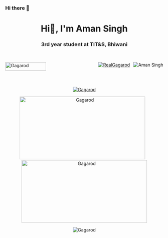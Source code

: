 ### Hi there 👋
<h1 align="center">Hi🐉, I'm Aman Singh</h1>
<h3 align="center">3rd year student at TIT&S, Bhiwani</h3>
<br>

<!--
**Gagarod/Gagarod** is a ✨ _special_ ✨ repository because its `README.md` (this file) appears on your GitHub profile.

Here are some ideas to get you started:

- 🔭 I’m currently working on ...
- 🌱 I’m currently learning ...
- 👯 I’m looking to collaborate on ...
- 🤔 I’m looking for help with ...
- 💬 Ask me about ...
- 📫 How to reach me: ...
- 😄 Pronouns: ...
- ⚡ Fun fact: ...
-->
<!-- <p > <img src="https://komarev.com/ghpvc/?username=Gagarod&label=Profile%20views&color=0e75b6&style=flat" alt="Gagarod" align="left" height=27px width=130px />  <a href="https://twitter.com/RealGagarod" target="blank"><img src="https://img.shields.io/twitter/follow/RealGagarod?logo=twitter&style=for-the-badge" alt="RealGagarod" align="right" /></a> </p><br><br>
<p > <a href="https://www.linkedin.com/in/aman-singh-8a5892191/" target="blank"><img src="https://img.shields.io/badge/follow-Aman Singh-blue?style=for-the-badge&logo=linkedin" alt="Aman Singh" align="right" /></a> </p><br><br> -->
<p > <img src="https://komarev.com/ghpvc/?username=Gagarod&label=Profile%20views&color=0e75b6&style=flat" alt="Gagarod" align="left" height=27px width=130px />  <div align="right"><a href="https://twitter.com/RealGagarod" target="blank"><img src="https://img.shields.io/twitter/follow/RealGagarod?logo=twitter&style=for-the-badge" alt="RealGagarod"/></a>&nbsp;&nbsp;<a href="https://www.linkedin.com/in/aman-singh-8a5892191/" target="blank"><img src="https://img.shields.io/badge/follow-Aman Singh-blue?style=for-the-badge&logo=linkedin" alt="Aman Singh" align="right" /></a></div></p><br><br>

<p align="center" > <a href="https://github.com/ryo-ma/github-profile-trophy"><img src="https://github-profile-trophy.vercel.app/?username=Gagarod&row=1" alt="Gagarod" /></a> </p>

<p align="center"><img  src="https://github-readme-streak-stats.herokuapp.com/?user=Gagarod&" alt="Gagarod" height=200px width=400px/>&nbsp;&nbsp;&nbsp;<img  src="https://github-readme-stats.vercel.app/api?username=Gagarod&show_icons=true&locale=en" alt="Gagarod" height=200px width=400px/></p>
<p align="center"><img src="https://github-readme-stats.vercel.app/api/top-langs?username=Gagarod&show_icons=true&locale=en&layout=compact" alt="Gagarod" /></p>
